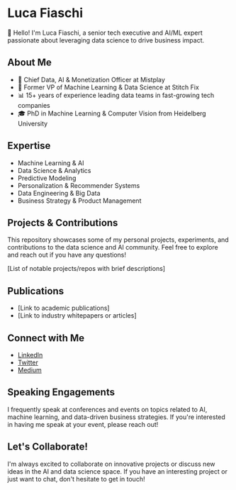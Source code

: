 # Luca Fiaschi

👋 Hello! I'm Luca Fiaschi, a senior tech executive and AI/ML expert passionate about leveraging data science to drive business impact.

## About Me

- 🚀 Chief Data, AI & Monetization Officer at Mistplay
- 🧠 Former VP of Machine Learning & Data Science at Stitch Fix
- 📊 15+ years of experience leading data teams in fast-growing tech companies
- 🎓 PhD in Machine Learning & Computer Vision from Heidelberg University

## Expertise

- Machine Learning & AI
- Data Science & Analytics
- Predictive Modeling
- Personalization & Recommender Systems
- Data Engineering & Big Data
- Business Strategy & Product Management

## Projects & Contributions

This repository showcases some of my personal projects, experiments, and contributions to the data science and AI community. Feel free to explore and reach out if you have any questions!

[List of notable projects/repos with brief descriptions]

## Publications

- [Link to academic publications]
- [Link to industry whitepapers or articles]

## Connect with Me

- [LinkedIn](https://www.linkedin.com/in/lfiaschi)
- [Twitter](https://twitter.com/lucafiaschi)
- [Medium](https://medium.com/@luca.fiaschi)

## Speaking Engagements

I frequently speak at conferences and events on topics related to AI, machine learning, and data-driven business strategies. If you're interested in having me speak at your event, please reach out!

## Let's Collaborate!

I'm always excited to collaborate on innovative projects or discuss new ideas in the AI and data science space. If you have an interesting project or just want to chat, don't hesitate to get in touch!
